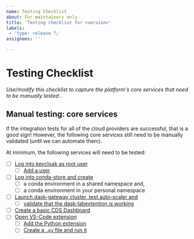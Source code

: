 ```yaml
---
name: Testing Checklist
about: For maintainers only.
title: 'Testing checklist for <version>'
labels:
 - 'type: release 🏷'
assignees: ''

---
```


# Testing Checklist

*Use/modify this checklist to capture the platform's core services that need to be manually tested .*

## Manual testing: core services

If the integration tests for all of the cloud providers are successful, that is a good sign!
However, the following core services still need to be manually validated (until we can automate them).

At minimum, the following services will need to be tested:
- [ ] [Log into keycloak as root user](https://nebari-docs.netlify.app/how-tos/configuring-keycloak#change-keycloak-root-password)
  - [ ] [Add a user](https://nebari-docs.netlify.app/how-tos/configuring-keycloak#adding-a-nebari-user)
- [ ] [Log into conda-store and create](https://nebari-docs.netlify.app/tutorials/creating-new-environments)
  - [ ] a conda environment in a shared namespace and,
  - [ ] a conda environment in your personal namespace
- [ ] [Launch dask-gateway cluster, test auto-scaler and](https://nebari-docs.netlify.app/tutorials/using_dask)
  - [ ] [validate that the dask-labextention is working](https://nebari-docs.netlify.app/tutorials/using_dask#step-5---viewing-the-dashboard-inside-of-jupyterlab)
- [ ] [Create a basic CDS Dashboard](https://nebari-docs.netlify.app/tutorials/creating-cds-dashboard)
- [ ] [Open VS-Code extension](https://nebari-docs.netlify.app/tutorials/using-vscode)
  - [ ] [Add the Python extension](https://nebari-docs.netlify.app/tutorials/using-vscode#adding-extensions)
  - [ ] [Create a `.py` file and run it](https://nebari-docs.netlify.app/tutorials/using-vscode#running-python-code)
